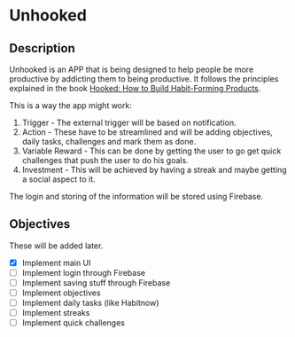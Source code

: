 # Unhooked

## Description

Unhooked is an APP that is being designed to help people be more productive by addicting them to being productive. 
It follows the principles explained in the book [Hooked: How to Build Habit-Forming Products](https://www.goodreads.com/book/show/22668729-hooked).

This is a way the app might work:
1. Trigger - The external trigger will be based on notification.
2. Action - These have to be streamlined and will be adding objectives, daily tasks, challenges and mark them as done.
3. Variable Reward - This can be done by getting the user to go get quick challenges that push the user to do his goals.
4. Investment - This will be achieved by having a streak and maybe getting a social aspect to it.

The login and storing of the information will be stored using Firebase.

## Objectives

These will be added later.
- [x] Implement main UI
- [ ] Implement login through Firebase
- [ ] Implement saving stuff through Firebase
- [ ] Implement objectives
- [ ] Implement daily tasks (like Habitnow)
- [ ] Implement streaks
- [ ] Implement quick challenges